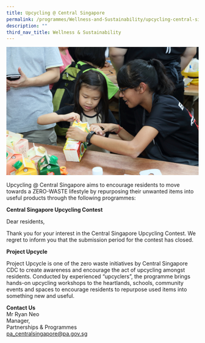 ```yaml
---
title: Upcycling @ Central Singapore
permalink: /programmes/Wellness-and-Sustainability/upcycling-central-singapore
description: ""
third_nav_title: Wellness & Sustainability
---
```

![Upcycling @ Central Singapore](/images/Programmes/330.jpg)

Upcycling @ Central Singapore aims to encourage residents to move towards a ZERO-WASTE lifestyle by repurposing their unwanted items into useful products through the following programmes:

**Central Singapore Upcycling Contest**

Dear residents,

Thank you for your interest in the Central Singapore Upcycling Contest. We regret to inform you that the submission period for the contest has closed.

**Project Upcycle**

Project Upcycle is one of the zero waste initiatives by Central Singapore CDC to create awareness and encourage the act of upcycling amongst residents. Conducted by experienced “upcyclers”, the programme brings hands-on upcycling workshops to the heartlands, schools, community events and spaces to encourage residents to repurpose used items into something new and useful.  
  

**Contact Us**  
Mr Ryan Neo  
Manager,   
Partnerships & Programmes  
[pa\_centralsingapore@pa.gov.sg](https://www.cdc.gov.sg/centralsingapore/contentdetails/pa_centralsingapore@pa.gov.sg)
